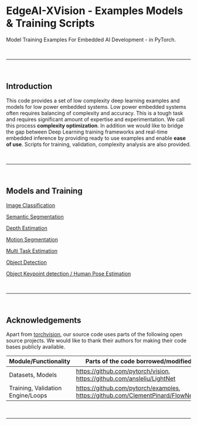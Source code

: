 # EdgeAI-XVision - Examples Models & Training Scripts
Model Training Examples For Embedded AI Development - in PyTorch.

<br><hr><br>

## Introduction
This code provides a set of low complexity deep learning examples and models for low power embedded systems. Low power embedded systems often requires balancing of complexity and accuracy. This is a tough task and requires significant amount of expertise and experimentation. We call this process **complexity optimization**. In addition we would like to bridge the gap between Deep Learning training frameworks and real-time embedded inference by providing ready to use examples and enable **ease of use**. Scripts for training, validation, complexity analysis are also provided. 

<br><hr><br>

## Models and Training
[Image Classification](./docs/image_classification.md)<br>

[Semantic Segmentation](./docs/semantic_segmentation.md)<br>

[Depth Estimation](./docs/depth_estimation.md)<br>

[Motion Segmentation](./docs/motion_segmentation.md)<br>

[Multi Task Estimation](./docs/multi_task_learning.md)<br>

[Object Detection](./docs/object_detection.md)<br>

[Object Keypoint detection / Human Pose Estimation](./docs/keypoint_estimation.md)<br>


<br><hr><br>


## Acknowledgements
Apart from [torchvision](https://github.com/pytorch/vision), our source code uses parts of the following open source projects. We would like to thank their authors for making their code bases publicly available.

|Module/Functionality              |Parts of the code borrowed/modified from                                             |
|----------------------------------|-------------------------------------------------------------------------------------|
|Datasets, Models                  |https://github.com/pytorch/vision, https://github.com/ansleliu/LightNet              |
|Training, Validation Engine/Loops |https://github.com/pytorch/examples, https://github.com/ClementPinard/FlowNetPytorch |

<br><hr><br>


